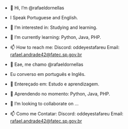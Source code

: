 - 👋 Hi, I’m @rafaeldornellas
- I Speak Portuguese and English.
- 👀 I’m interested in:
Studying and learning.
- 🌱 I’m currently learning:
Python, Java, PHP.
- 📫 How to reach me:
Discord: oddeyestafareu
Email: rafael.andrade42@fatec.sp.gov.br

- 👋 Eae, me chamo @rafaeldornellas
- Eu converso em português e Inglês.
- 👀 Entereçado em:
Estudo e aprendizagem.
- 🌱 Aprendendo no momento:
Python, Java, PHP.
- 💞️ I’m looking to collaborate on ...
- 📫 Como me Contatar:
Discord: oddeyestafareu
Email: rafael.andrade42@fatec.sp.gov.br
